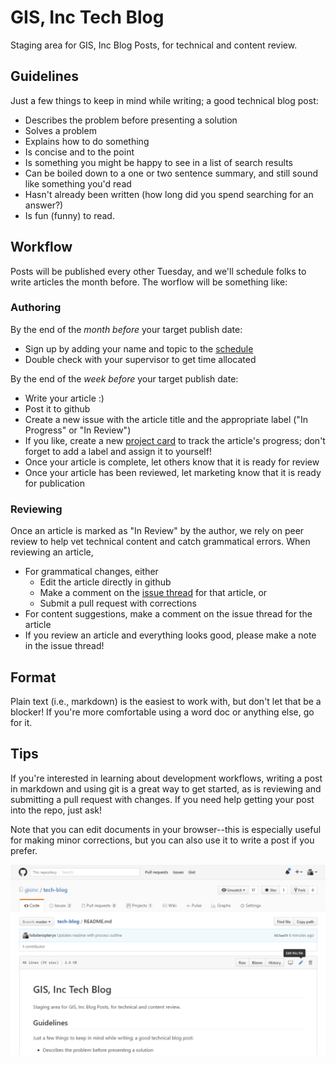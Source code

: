 # GIS, Inc Tech Blog
Staging area for GIS, Inc Blog Posts, for technical and content review.

## Guidelines
Just a few things to keep in mind while writing; a good technical blog post:

* Describes the problem before presenting a solution 
* Solves a problem 
* Explains how to do something 
* Is concise and to the point 
* Is something you might be happy to see in a list of search results 
* Can be boiled down to a one or two sentence summary, and still sound like something you'd read 
* Hasn't already been written (how long did you spend searching for an answer?) 
* Is fun (funny) to read.

## Workflow
Posts will be published every other Tuesday, and we'll schedule folks to write articles the month before.  The worflow will be something like:

### Authoring
By the end of the *month before* your target publish date:

* Sign up by adding your name and topic to the [schedule](https://gisinc.sharepoint.com/sites/techblog/_layouts/15/WopiFrame.aspx?sourcedoc=%7B0400897D-54DE-47E4-A253-F6A64DF244C0%7D&file=Topics%20and%20Schedule.xlsx&action=default&IsList=1&ListId=%7BFE5A177B-935B-421B-A744-33C3AA803889%7D&ListItemId=1)
* Double check with your supervisor to get time allocated

By the end of the *week before* your target publish date:

* Write your article :)
* Post it to github
* Create a new issue with the article title and the appropriate label ("In Progress" or "In Review")
* If you like, create a new [project card](https://github.com/gisinc/tech-blog/projects/1) to track the article's progress; don't forget to add a label and assign it to yourself!
* Once your article is complete, let others know that it is ready for review
* Once your article has been reviewed, let marketing know that it is ready for publication

### Reviewing
Once an article is marked as "In Review" by the author, we rely on peer review to help vet technical content and catch grammatical errors.  When reviewing an article,

* For grammatical changes, either
  * Edit the article directly in github
  * Make a comment on the [issue thread](https://github.com/gisinc/tech-blog/issues) for that article, or
  * Submit a pull request with corrections
* For content suggestions, make a comment on the issue thread for the article
* If you review an article and everything looks good, please make a note in the issue thread!

## Format
Plain text (i.e., markdown) is the easiest to work with, but don't let that be a blocker!  If you're more comfortable using a word doc or anything else, go for it.

## Tips
If you're interested in learning about development workflows, writing a post in markdown and using git is a great way to get started, as is reviewing and submitting a pull request with changes.  If you need help getting your post into the repo, just ask!

Note that you can edit documents in your browser--this is especially useful for making minor corrections, but you can also use it to write a post if you prefer.

![edit](readme/github-edit.png)
